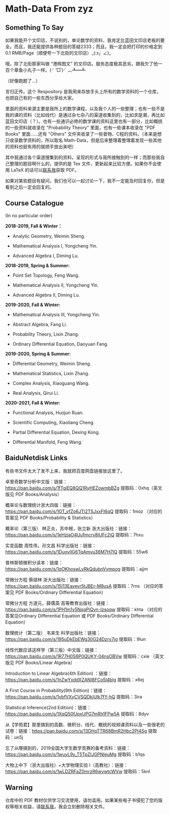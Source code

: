 # Math-Data From zyz

## Something To Say

如果我能开个文印店，不说别的，单论数学的资料，我肯定比蓝田文印店老板的要全。而且，我还能提供各种题目的答疑2333；而且，我一定会把打印的价格定到 0.1 RMB/Page（顺便夸一下北街的文印店）\_(:з」∠)\_

哦，除了北街那家叫做 “港辉图文” 的文印店。服务态度极其恶劣，跟我欠了他一百个章鱼小丸子一样。(╯‵□′)╯︵┻━┻

（好像跑题了...）

言归正传。这个 Respository 是我用来存放手头上所有的数学资料的一个仓库，也把自己有的一些东西分享给大家。

里面的资料来源主要是我所上的数学课程，以及我个人的一些整理；也有一些不是我的课的资料（比如线代）是通过杂七杂八的渠道收集到的，比如求是潮，再比如蓝田文印店（？）。也有一些通识必修的数学课的资料这里也有一部分，比如概统的一些资料就收录在 "Probability Theory" 里面，也有一些课本收录在 "PDF Books" 里面……还有 "Others" 文件夹收录了一些普物、C程的资料。（本来是想只收录数学资料的，所以取名 Math-Data，但是后来整理着整理着发现一些其他的资料也挺有用的就顺手放出来吧）

其中我通过各个渠道搜集到的资料，呈现的形式与我所接触到的一样；而那些我自己整理的题目啊什么的，提供的是 Tex 文件，更新起来比较方便。如果你不会使用 LaTeX 的话可以[联系我](mailto:3180102113@zju.edu.cn)获取 PDF。

如果对某些题目有疑问，我们也可以一起讨论一下，我不一定能及时回复你，但是看到之后一定会回复的。

## Course Catalogue

(In no particular order)

**2018-2019, Fall & Winter：**

* Analytic Geometry, Weimin Sheng.

* Mathematical Analysis I, Yongcheng Yin.

* Advanced Algebra I, Diming Lu.

**2018-2019, Spring & Summer:**

* Point Set Topology, Feng Wang.

* Mathematical Analysis II, Yongcheng Yin.

* Advanced Algebra II, Diming Lu.

**2019-2020, Fall & Winter:**

* Mathematical Analysis III, Yongcheng Yin.

* Abstract Algebra, Fang Li.

* Probability Theory, Lixin Zhang.

* Ordinary Differential Equation, Daoyuan Fang.

**2019-2020, Spring & Summer:**

* Differential Geometry, Weimin Sheng.

* Mathematical Statistics, Lixin Zhang.

* Complex Analysis, Xiaoguang Wang.

* Real Analysis, Qirui Li.

**2020-2021, Fall & Winter:**

* Functional Analysis, Huojun Ruan.

* Scientific Computing, Xiaoliang Cheng.

* Partial Differential Equation, Dexing Kong.

* Differential Manifold, Feng Wang.

## BaiduNetdisk Links

有些书文件太大了发不上来，我就把百度网盘链接放这里了。

卓里奇数学分析中文版：链接：https://pan.baidu.com/s/1fTgjEQ8QQ1RyHEZowmbBZg 提取码：0xhq（英文版见 PDF Books/Analysis）

概率论与数理统计浙大四版：链接：https://pan.baidu.com/s/1GT_vfZo6JTi2TSJxxFI6qQ 提取码：1moz （对应的答案见 PDF Books/Probability & Statistics）

概率论（第三版） 林正炎，苏中根，张立新 浙大出版社：链接：https://pan.baidu.com/s/1eHzjaO4Uufmcrv8lUFc2iQ 提取码：7hxu 

实变函数 周性伟，孙文昌 科学出版社：链接：https://pan.baidu.com/s/1DuovllG6TqAmvu36M7H7lQ 提取码：55w6 

普林斯顿微积分读本：链接：https://pan.baidu.com/s/1qOKhoswLvRkQdubnVympog 提取码：ajjm 

常微分方程 蔡燧林 浙大出版社：链接：https://pan.baidu.com/s/15I13Eayevr5tJBEr-M8usA 提取码：7rns （对应的答案见 PDF Books/Ordinary Differential Equation）

常微分方程 方道元，薛儒英 高等教育出版社：链接：https://pan.baidu.com/s/1PH1m1v5NqqPjQvn-lzsoqw 提取码：khta （对应的答案见Ordinary Differential Equation 或 PDF Books/Ordinary Differential Equation）

数理统计（第二版） 韦来生 科学出版社：链接：https://pan.baidu.com/s/195uDkEbEWg30G24Dzry7jg 提取码：9lun

线性代数应该这样学（第三版）中文版：链接：https://pan.baidu.com/s/1R77H0S6P0QUKY-04nsOBVw 提取码：cxie （英文版见 PDF Books/Linear Algebra）

Introduction to Linear Algebra(4th Edition) ：链接：https://pan.baidu.com/s/1nZwYxddXZANl8FCo5l4blg 提取码：x6ej 

A First Course in Probability(9th Edition)：链接：https://pan.baidu.com/s/1vbfVXyCVSQDkjUlk7fY-hQ 提取码：3ira

Statistical Inference(2nd Edition)：链接：https://pan.baidu.com/s/1XqQ50fJpxUPG7mRh1FPw5A 提取码：8dyv 

从【学苑君】那里搞到的高数、微积分、线代、概统的视频课资料以及一些很老的试卷：链接：https://pan.baidu.com/s/13DHoTTR68BmR2Hbc2PI4Sg 提取码：un5j

忘了从哪搞到的，2019全国大学生数学竞赛的备考资料：链接：https://pan.baidu.com/s/1wuyL9y_T5TpZIJGPNleuMg 提取码：b1qs

大物上中下（浙大出版社）+大学物理实验 I（高教社）：链接：https://pan.baidu.com/s/1wLDZRFaZ0mrzR6wvwtcWVw 提取码：5knl 

## Warning

仓库中的 PDF 教材仅供学习交流使用，请勿滥用。如果某些电子书侵犯了您的版权等相关权益，请[联系我](mailto:3180102113@zju.edu.cn)，我会立刻删除相关文件。
